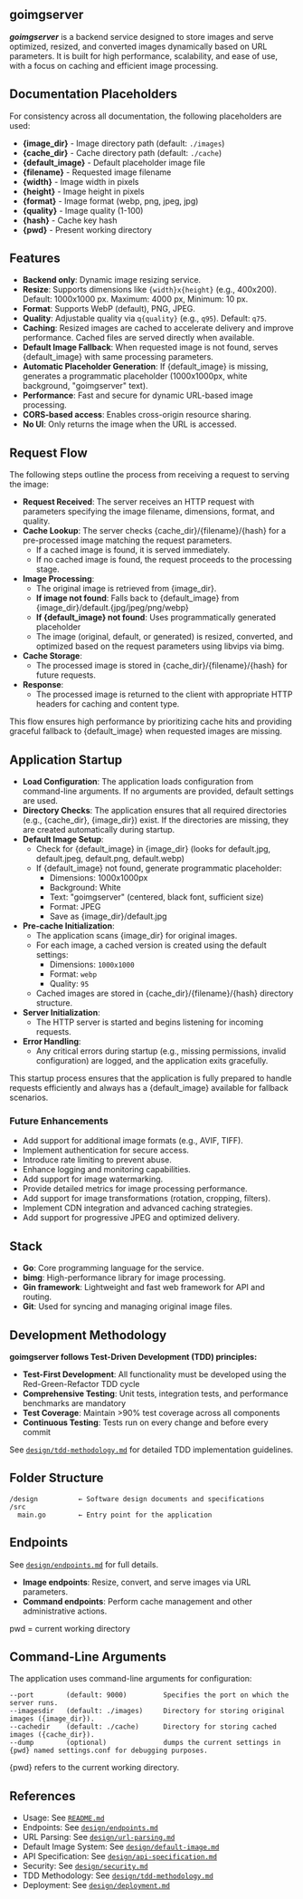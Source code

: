 ## goimgserver

**_goimgserver_** is a backend service designed to store images and serve optimized, resized, and converted images dynamically based on URL parameters. It is built for high performance, scalability, and ease of use, with a focus on caching and efficient image processing.

## Documentation Placeholders

For consistency across all documentation, the following placeholders are used:

- **{image_dir}** - Image directory path (default: `./images`)
- **{cache_dir}** - Cache directory path (default: `./cache`)
- **{default_image}** - Default placeholder image file
- **{filename}** - Requested image filename
- **{width}** - Image width in pixels
- **{height}** - Image height in pixels
- **{format}** - Image format (webp, png, jpeg, jpg)
- **{quality}** - Image quality (1-100)
- **{hash}** - Cache key hash
- **{pwd}** - Present working directory

## Features

- **Backend only**: Dynamic image resizing service.
- **Resize**: Supports dimensions like `{width}x{height}` (e.g., 400x200). Default: 1000x1000 px. Maximum: 4000 px, Minimum: 10 px.
- **Format**: Supports WebP (default), PNG, JPEG.
- **Quality**: Adjustable quality via `q{quality}` (e.g., `q95`). Default: `q75`.
- **Caching**: Resized images are cached to accelerate delivery and improve performance. Cached files are served directly when available.
- **Default Image Fallback**: When requested image is not found, serves {default_image} with same processing parameters.
- **Automatic Placeholder Generation**: If {default_image} is missing, generates a programmatic placeholder (1000x1000px, white background, "goimgserver" text).
- **Performance**: Fast and secure for dynamic URL-based image processing.
- **CORS-based access**: Enables cross-origin resource sharing.
- **No UI**: Only returns the image when the URL is accessed.

## Request Flow

The following steps outline the process from receiving a request to serving the image:

- **Request Received**: The server receives an HTTP request with parameters specifying the image filename, dimensions, format, and quality.
- **Cache Lookup**: The server checks {cache_dir}/{filename}/{hash} for a pre-processed image matching the request parameters.
  - If a cached image is found, it is served immediately.
  - If no cached image is found, the request proceeds to the processing stage.
- **Image Processing**:
  - The original image is retrieved from {image_dir}.
  - **If image not found**: Falls back to {default_image} from {image_dir}/default.{jpg/jpeg/png/webp}
  - **If {default_image} not found**: Uses programmatically generated placeholder
  - The image (original, default, or generated) is resized, converted, and optimized based on the request parameters using libvips via bimg.
- **Cache Storage**:
  - The processed image is stored in {cache_dir}/{filename}/{hash} for future requests.
- **Response**:
  - The processed image is returned to the client with appropriate HTTP headers for caching and content type.

This flow ensures high performance by prioritizing cache hits and providing graceful fallback to {default_image} when requested images are missing.

## Application Startup

- **Load Configuration**: The application loads configuration from command-line arguments. If no arguments are provided, default settings are used.
- **Directory Checks**: The application ensures that all required directories (e.g., {cache_dir}, {image_dir}) exist. If the directories are missing, they are created automatically during startup.
- **Default Image Setup**:
  - Check for {default_image} in {image_dir} (looks for default.jpg, default.jpeg, default.png, default.webp)
  - If {default_image} not found, generate programmatic placeholder:
    - Dimensions: 1000x1000px
    - Background: White
    - Text: "goimgserver" (centered, black font, sufficient size)
    - Format: JPEG
    - Save as {image_dir}/default.jpg
- **Pre-cache Initialization**:
  - The application scans {image_dir} for original images.
  - For each image, a cached version is created using the default settings:
    - Dimensions: `1000x1000`
    - Format: `webp`
    - Quality: `95`
  - Cached images are stored in {cache_dir}/{filename}/{hash} directory structure.
- **Server Initialization**:
  - The HTTP server is started and begins listening for incoming requests.
- **Error Handling**:
  - Any critical errors during startup (e.g., missing permissions, invalid configuration) are logged, and the application exits gracefully.

This startup process ensures that the application is fully prepared to handle requests efficiently and always has a {default_image} available for fallback scenarios.

### Future Enhancements

- Add support for additional image formats (e.g., AVIF, TIFF).
- Implement authentication for secure access.
- Introduce rate limiting to prevent abuse.
- Enhance logging and monitoring capabilities.
- Add support for image watermarking.
- Provide detailed metrics for image processing performance.
- Add support for image transformations (rotation, cropping, filters).
- Implement CDN integration and advanced caching strategies.
- Add support for progressive JPEG and optimized delivery.

## Stack

- **Go**: Core programming language for the service.
- **bimg**: High-performance library for image processing.
- **Gin framework**: Lightweight and fast web framework for API and routing.
- **Git**: Used for syncing and managing original image files.

## Development Methodology

**goimgserver follows Test-Driven Development (TDD) principles:**

- **Test-First Development**: All functionality must be developed using the Red-Green-Refactor TDD cycle
- **Comprehensive Testing**: Unit tests, integration tests, and performance benchmarks are mandatory
- **Test Coverage**: Maintain >90% test coverage across all components
- **Continuous Testing**: Tests run on every change and before every commit

See [`design/tdd-methodology.md`](tdd-methodology.md) for detailed TDD implementation guidelines.

## Folder Structure

```plaintext
/design          ← Software design documents and specifications
/src
  main.go        ← Entry point for the application
```

## Endpoints

See [`design/endpoints.md`](design/endpoints.md) for full details.

- **Image endpoints**: Resize, convert, and serve images via URL parameters.
- **Command endpoints**: Perform cache management and other administrative actions.

pwd = current working directory

## Command-Line Arguments

The application uses command-line arguments for configuration:

```plaintext
--port        (default: 9000)         Specifies the port on which the server runs.
--imagesdir   (default: ./images)     Directory for storing original images ({image_dir}).
--cachedir    (default: ./cache)      Directory for storing cached images ({cache_dir}).
--dump        (optional)              dumps the current settings in {pwd} named settings.conf for debugging purposes.
```

{pwd} refers to the current working directory.

## References

- Usage: See [`README.md`](../README.md)
- Endpoints: See [`design/endpoints.md`](endpoints.md)
- URL Parsing: See [`design/url-parsing.md`](url-parsing.md)
- Default Image System: See [`design/default-image.md`](default-image.md)
- API Specification: See [`design/api-specification.md`](api-specification.md)
- Security: See [`design/security.md`](security.md)
- TDD Methodology: See [`design/tdd-methodology.md`](tdd-methodology.md)
- Deployment: See [`design/deployment.md`](deployment.md)
